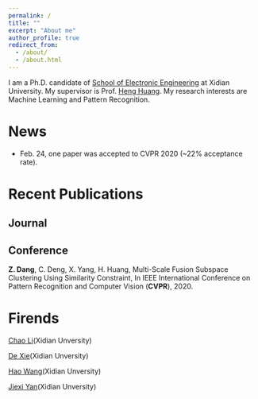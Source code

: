 ```yaml
---
permalink: /
title: ""
excerpt: "About me"
author_profile: true
redirect_from: 
  - /about/
  - /about.html
---
```


I am a Ph.D. candidate of [School of Electronic Engineering](http://see.xidian.edu.cn/) at Xidian University. My supervisor is Prof. [Heng Huang](https://www.pitt.edu/~heh45/index.html). My research interests are Machine Learning and Pattern Recognition. 


# News
* Feb. 24, one paper was accepted to CVPR 2020 (~22% acceptance rate).

# Recent Publications
## Journal

## Conference
**Z. Dang**, C. Deng, X. Yang, H. Huang, Multi-Scale Fusion Subspace Clustering Using Similarity Constraint, In IEEE International Conference on Pattern Recognition and Computer Vision (**CVPR**), 2020.


# Firends
[Chao Li](https://chaoli1991.github.io/)(Xidian Unversity)

[De Xie](https://shadowxiede.github.io/)(Xidian Unversity)

[Hao Wang](https://haowang1992.github.io/)(Xidian Unversity)

[Jiexi Yan](https://JiexiYan.github.io)(Xidian Unversity)

